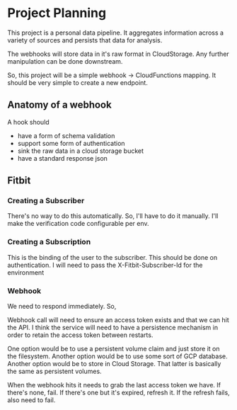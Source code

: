 # Project Planning

This project is a personal data pipeline. It aggregates information
across a variety of sources and persists that data for analysis.

The webhooks will store data in it's raw format in CloudStorage. Any
further manipulation can be done downstream.

So, this project will be a simple webhook -> CloudFunctions mapping.
It should be very simple to create a new endpoint.

## Anatomy of a webhook

A hook should
* have a form of schema validation
* support some form of authentication
* sink the raw data in a cloud storage bucket
* have a standard response json

## Fitbit

### Creating a Subscriber
There's no way to do this automatically. So, I'll have to do it manually.
I'll make the verification code configurable per env.

###  Creating a Subscription
This is the binding of the user to the subscriber. This should be done
on authentication. I will need to pass the X-Fitbit-Subscriber-Id for
the environment

### Webhook
We need to respond immediately. So,


Webhook call will need to ensure an access token exists and that we can
hit the API. I think the service will need to have a persistence
mechanism in order to retain the access token between restarts.

One option would be to use a persistent volume claim and just store
it on the filesystem. Another option would be to use some sort of GCP
database. Another option would be to store in Cloud Storage. That latter
is basically the same as persistent volumes.

When the webhook hits it needs to grab the last access token we have.
If there's none, fail. If there's one but it's expired, refresh it.
If the refresh fails, also need to fail.
